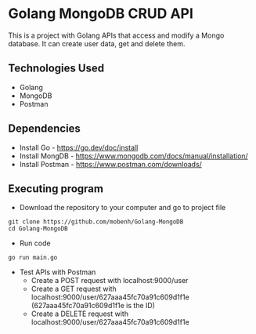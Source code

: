 # Golang MongoDB CRUD API
This is a project with Golang APIs that access and modify a Mongo database. It can create user data, get and delete them.


## Technologies Used
* Golang
* MongoDB
* Postman

## Dependencies

* Install Go - https://go.dev/doc/install
* Install MongDB - https://www.mongodb.com/docs/manual/installation/
* Install Postman - https://www.postman.com/downloads/


## Executing program
* Download the repository to your computer and go to project file
```
git clone https://github.com/mobenh/Golang-MongoDB
cd Golang-MongoDB
```
* Run code
```
go run main.go
```
* Test APIs with Postman
  * Create a POST request with localhost:9000/user
  * Create a GET request with localhost:9000/user/627aaa45fc70a91c609d1f1e (627aaa45fc70a91c609d1f1e is the ID)
  * Create a DELETE request with localhost:9000/user/627aaa45fc70a91c609d1f1e
